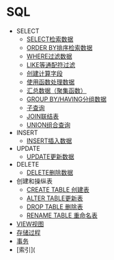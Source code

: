 # SQL

- SELECT
  - [SELECT检索数据](./sql/SELECT.md)
  - [ORDER BY排序检索数据](./sql/orderby.md)
  - [WHERE过滤数据](./sql/WHERE.md)
  - [LIKE等通配符过滤](./sql/LIKE等通配符过滤.md)
  - [创建计算字段](./sql/创建计算字段.md)
  - [使用函数处理数据](sql/使用函数处理数据.md)
  - [汇总数据（聚集函数）](sql/汇总数据.md)
  - [GROUP BY/HAVING分组数据](sql/分组数据.md)
  - [子查询](sql/子查询.md)
  - [JOIN联结表](sql/联结表.md)
  - [UNION组合查询](sql/UNION组合查询.md)
- INSERT
  - [INSERT插入数据](sql/insert/INSERT插入数据.md)
- UPDATE
  - [UPDATE更新数据](sql/insert/UPDATE更新数据.md)
- DELETE
  - [DELETE删除数据](sql/insert/DELETE删除数据.md)
- 创建和操纵表
  - [CREATE TABLE 创建表](sql/table/创建表.md)
  - [ALTER TABLE更新表](sql/table/更新表.md)
  - [DROP TABLE 删除表](sql/table/删除表.md)
  - [RENAME TABLE 重命名表](sql/table/重命名表.md)
- [VIEW视图](sql/view/README.md)
- [存储过程](sql/存储过程/README.md)
- [事务](sql/transaction/README.md)
- [索引](